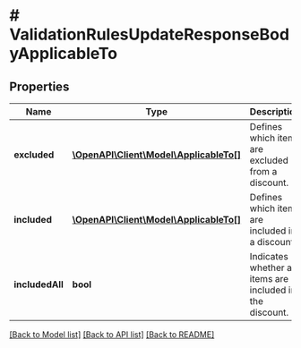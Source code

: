 # # ValidationRulesUpdateResponseBodyApplicableTo

## Properties

Name | Type | Description | Notes
------------ | ------------- | ------------- | -------------
**excluded** | [**\OpenAPI\Client\Model\ApplicableTo[]**](ApplicableTo.md) | Defines which items are excluded from a discount. | [optional]
**included** | [**\OpenAPI\Client\Model\ApplicableTo[]**](ApplicableTo.md) | Defines which items are included in a discount. | [optional]
**includedAll** | **bool** | Indicates whether all items are included in the discount. | [optional]

[[Back to Model list]](../../README.md#models) [[Back to API list]](../../README.md#endpoints) [[Back to README]](../../README.md)
